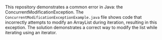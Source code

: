 This repository demonstrates a common error in Java: the ConcurrentModificationException.  The `ConcurrentModificationExceptionExample.java` file shows code that incorrectly attempts to modify an ArrayList during iteration, resulting in this exception. The solution demonstrates a correct way to modify the list while iterating using an iterator.